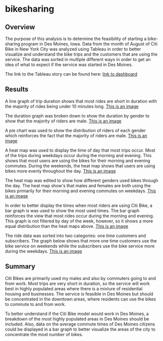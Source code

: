 # bikesharing

## Overview

 The purpose of this analysis is to determine the feasibility of starting a bike-sharing program in Des Moines, Iowa. Data from the month of August of Citi Bike in New York City was analyzed using Tableau in order to better visualize and understand the bike trips and the customers that are using the service.  The data was sorted in multiple different ways in order to get an idea of what to expect if the service was started in Des Moines. 

The link to the Tableau story can be found here: [link to dashboard](LINK "Citi Bike Story")

## Results

 A line graph of trip duration shows that most rides are short in duration with the majority of rides being under 10 minutes long.
 [This is an image](https://github.com/JDBrowder523/bikesharing/blob/main/Images/tripduration.png)

 The duration graph was broken down to show the duration by gender to show that the majority of riders are male.
 [This is an image](https://github.com/JDBrowder523/bikesharing/blob/main/Images/trip_duration_gender.png)

 A pie chart was used to show the distribution of riders of each gender which reinforces the fact that the majority of riders are male.
 [This is an image](https://github.com/JDBrowder523/bikesharing/blob/main/Images/Gender_breakdown.png)

 A heat map was used to display the time of day that most trips occur.  Most of the trips during weekdays occur during the morning and evening.  This shows that most users are using the bikes for their morning and evening commutes.  During the weekends, the heat map shows that users are using bikes more evenly throughout the day.
 [This is an image](https://github.com/JDBrowder523/bikesharing/blob/main/Images/trips_per_hour_by_weekday.png)

 The heat map was edited to show how different genders used bikes through the day.  The heat map show's that males and females are both using the bikes primarily for their morning and evening commutes on weekdays.
 [This is an image](https://github.com/JDBrowder523/bikesharing/blob/main/Images/Trip_times_by_gender.png)

 In order to better display the times when most riders are using Citi Bike, a bar graph is was used to show the most used times.  The bar graph reinforces the view that most rides occur during the morning and evening.  This graph is not filtered by day of the week, however, so it shows a more equal distribution than the heat maps above.
 [This is an image](https://github.com/JDBrowder523/bikesharing/blob/main/Images/August_peak_hours.png)

 The ride data was sorted into two categories: one time customers and subscribers.  The graph below shows that more one time customers use the bike service on weekends while the subscribers use the bike service more during the weekdays.
 [This is an image](https://github.com/JDBrowder523/bikesharing/blob/main/Images/Trips_by_user_type.png)

## Summary

 Citi Bikes are primarily used my males and also by commuters going to and from work.  Most trips are very short in duration, so the service will work best in highly populated areas where there is a mixture of residential housing and businesses.  The service is feasible in Des Moines but should be concentrated in the downtown areas, where residents can use the bikes to commute to and from work.

 To better understand if the Citi Bike model would work in Des Moines, a breakdown of the most highly populated areas in Des Moines should be included.  Also, data on the average commute times of Des Moines citizens could be displayed in a bar graph to better visualize the areas of the city to concentrate the most number of bikes.  